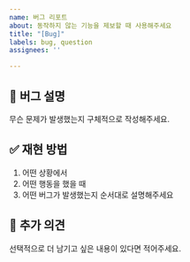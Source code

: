 ```yaml
---
name: 버그 리포트
about: 동작하지 않는 기능을 제보할 때 사용해주세요
title: "[Bug]"
labels: bug, question
assignees: ''

---
```


## 📌 버그 설명
무슨 문제가 발생했는지 구체적으로 작성해주세요.

## ✅ 재현 방법
1. 어떤 상황에서
2. 어떤 행동을 했을 때
3. 어떤 버그가 발생했는지 순서대로 설명해주세요

## 💬 추가 의견
선택적으로 더 남기고 싶은 내용이 있다면 적어주세요.
